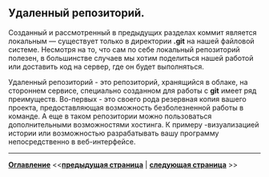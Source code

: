 ## Удаленный репозиторий.

 Созданный и рассмотренный в предыдущих разделах коммит является локальным — существует только в директории **.git** на нашей файловой системе. Несмотря на то, что сам по себе локальный репозиторий полезен, в большинстве случаев мы хотим поделиться нашей работой или доставить код на сервер, где он будет выполняться.

Удаленный репозиторий - это репозиторий, хранящийся в облаке, на стороннем сервисе, специально созданном для работы с **git** имеет ряд преимуществ. Во-первых - это своего рода резервная копия вашего проекта, предоставляющая возможность безболезненной работы в команде. А еще в таком репозитории можно пользоваться дополнительными возможностями хостинга. К примеру -визуализацией истории или возможностью разрабатывать вашу программу непосредственно в веб-интерфейсе.

---
**[Оглавление](./readme.md)**  <<**[предыдущая страница](./fixing-commit.md)**  |  **[следующая страница](./cloning.md)** >>